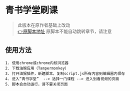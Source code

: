 # 青书学堂刷课

> 此版本在原作者基础上改动  
[👉原脚本地址](https://greasyfork.org/zh-CN/scripts/425636-%E9%9D%92%E4%B9%A6%E5%AD%A6%E5%A0%82%E8%87%AA%E5%8A%A8%E5%88%B7%E8%AF%BE)
原脚本不能自动跳转章节，请注意

## 使用方法

    1. 使用chrome或chrome内核浏览器
    2. 下载油猴应用（Tampermonkey）
    3. 打开油猴插件，新建脚本，复制script.js所有内容到编辑器内保存
    4. 进入“青书学堂”  --> 选择一门课程 --> 进入到看视频的页面
    5. 脚本会自动运行，请不要关闭页面
